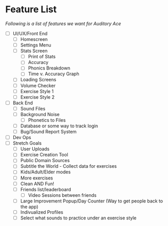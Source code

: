 # Feature List
*Following is a list of features we want for Auditory Ace*

* [ ] UI/UX/Front End
	* [ ] Homescreen
	* [ ] Settings Menu
	* [ ] Stats Screen
		* [ ] Print of Stats
		* [ ] Accuracy
		* [ ] Phonics Breakdown
		* [ ] Time v. Accuracy Graph
	* [ ] Loading Screens
	* [ ] Volume Checker
	* [ ] Exercise Style 1
	* [ ] Exercise Style 2
* [ ] Back End
	* [ ] Sound Files
	* [ ] Background Noise
		* [ ] Phonetics to Files
	* [ ] Database or some way to track login
	* [ ] Bug/Sound Report System
* [ ] Dev Ops
* [ ] Stretch Goals
	* [ ] User Uploads
	* [ ] Exercise Creation Tool
	* [ ] Public Domain Sources
	* [ ] Subtitle the World - Collect data for exercises
	* [ ] Kids/Adult/Elder modes
	* [ ] More exercises
	* [ ] Clean AND Fun!
	* [ ] Friends list/leaderboard
		* [ ] Video Sessions between friends
	* [ ] Large Improvement Popup/Day Counter (Way to get people back to the app)
	* [ ] Indivualized Profiles
	* [ ] Select what sounds to practice under an exercise style
